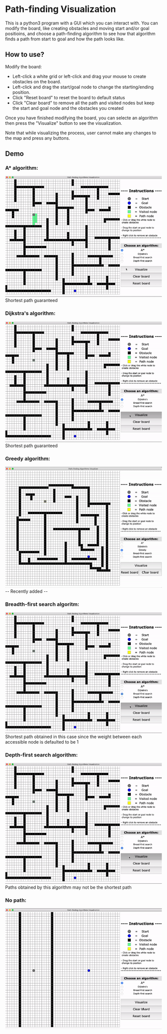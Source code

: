 # Path-finding Visualization
This is a python3 program with a GUI which you can interact with. You can modify the board, like creating obstacles and moving start and/or goal positioins, and choose a path-finding algorithm to see how that algorithm finds a path from start to goal and how the path looks like.  

## How to use?
Modify the board:
* Left-click a white grid or left-click and drag your mouse to create obstacles on the board.  
* Left-click and drag the start/goal node to change the starting/ending position.
* Click "Reset board" to reset the board to default status
* Click "Clear board" to remove all the path and visited nodes but keep the start and goal node and the obstacles you created

Once you have finished modifying the board, you can selecte an algorithm then press the "Visualize" button to see the visualization.

Note that while visualizing the process, user cannot make any changes to the map and press any buttons.

## Demo
### A* algorithm:
![AStar](https://github.com/Beeno5920/pathfindingVisualization/blob/master/Demo/AStar.gif)  
Shortest path guaranteed

### Dijkstra's algorithm:
![Dijkstra](https://github.com/Beeno5920/pathfindingVisualization/blob/master/Demo/dijkstra.gif)  
Shortest path guaranteed

### Greedy algorithm:
![Greedy](https://github.com/Beeno5920/pathfindingVisualization/blob/master/Demo/greedy.gif)  
-- Recently added --

### Breadth-first search algoritm:
![bfs](https://github.com/Beeno5920/pathfindingVisualization/blob/master/Demo/bfs.gif)  
Shortest path obtained in this case since the weight between each accessible node is defaulted to be 1

### Depth-first search algorithm:
![dfs](https://github.com/Beeno5920/pathfindingVisualization/blob/master/Demo/dfs.gif)  
Paths obtained by this algorithm may not be the shortest path

### No path:
![no path](https://github.com/Beeno5920/pathfindingVisualization/blob/master/Demo/noPath.gif)  
 
